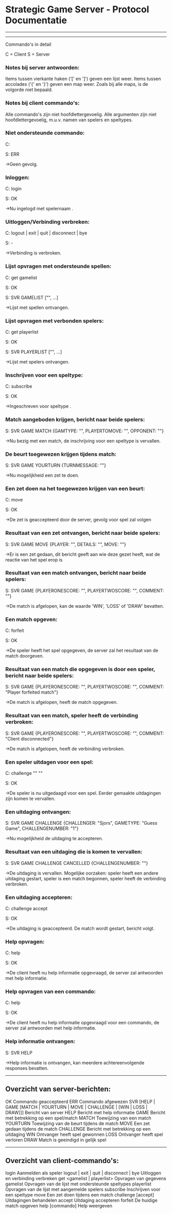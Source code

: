 # Strategic Game Server - Protocol Documentatie
---------------------------------------------


---------------------------------------------
Commando's in detail

C = Client
S = Server

### Notes bij server antwoorden:
Items tussen vierkante haken ('[' en ']') geven een lijst weer.
Items tussen accolades ('{' en '}') geven een map weer. Zoals bij alle maps, is de volgorde niet bepaald.

### Notes bij client commando's:
Alle commando's zijn niet hoofdlettergevoelig.
Alle argumenten zijn niet hoofdlettergevoelig, m.u.v. namen van spelers en speltypes.

### Niet ondersteunde commando:
C: <niet ondersteunde commando>

S: ERR <reden>

->Geen gevolg.

### Inloggen:
C: login <speler>

S: OK

->Nu ingelogd met spelernaam <speler>.

### Uitloggen/Verbinding verbreken:
C: logout | exit | quit | disconnect | bye

S: -

->Verbinding is verbroken.

### Lijst opvragen met ondersteunde spellen:
C: get gamelist

S: OK

S: SVR GAMELIST ["<speltype>", ...]

->Lijst met spellen ontvangen.

### Lijst opvragen met verbonden spelers:
C: get playerlist

S: OK

S: SVR PLAYERLIST ["<speler>", ...]

->Lijst met spelers ontvangen.

### Inschrijven voor een speltype:
C: subscribe <speltype>

S: OK

->Ingeschreven voor speltype <speltype>.

### Match aangeboden krijgen, bericht naar beide spelers:
S: SVR GAME MATCH {GAMTYPE: "<speltype>", PLAYERTOMOVE: "<naam speler1>", OPPONENT: "<naam tegenstander>"}

->Nu bezig met een match, de inschrijving voor een speltype is vervallen.

### De beurt toegewezen krijgen tijdens match:
S: SVR GAME YOURTURN {TURNMESSAGE: "<bericht voor deze beurt>"}

->Nu mogelijkheid een zet te doen.

### Een zet doen na het toegewezen krijgen van een beurt:
C: move <zet>

S: OK

->De zet is geaccepteerd door de server, gevolg voor spel zal volgen

### Resultaat van een zet ontvangen, bericht naar beide spelers:
S: SVR GAME MOVE {PLAYER: "<speler>", DETAILS: "<reactie spel op zet>", MOVE: "<zet>"}

->Er is een zet gedaan, dit bericht geeft aan wie deze gezet heeft, wat de reactie van het spel erop is

### Resultaat van een match ontvangen, bericht naar beide spelers:
S: SVR GAME <speler resultaat> {PLAYERONESCORE: "<score speler1>", PLAYERTWOSCORE: "<score speler2>", COMMENT: "<commentaar op resultaat>"}

->De match is afgelopen, <speler resultaat> kan de waarde 'WIN', 'LOSS' of 'DRAW' bevatten.

### Een match opgeven:
C: forfeit

S: OK

->De speler heeft het spel opgegeven, de server zal het resultaat van de match doorgeven.

### Resultaat van een match die opgegeven is door een speler, bericht naar beide spelers:
S: SVR GAME <speler resultaat> {PLAYERONESCORE: "<score speler1>", PLAYERTWOSCORE: "<score speler2>", COMMENT: "Player forfeited match"}

->De match is afgelopen, <speler> heeft de match opgegeven.

### Resultaat van een match, speler heeft de verbinding verbroken:
S: SVR GAME <speler resultaat> {PLAYERONESCORE: "<score speler1>", PLAYERTWOSCORE: "<score speler2>", COMMENT: "Client disconnected"}

->De match is afgelopen, <speler> heeft de verbinding verbroken.

### Een speler uitdagen voor een spel:
C: challenge "<speler>" "<speltype>"

S: OK

->De speler is nu uitgedaagd voor een spel. Eerder gemaakte uitdagingen zijn komen te vervallen.

### Een uitdaging ontvangen:
S: SVR GAME CHALLENGE {CHALLENGER: "Sjors", GAMETYPE: "Guess Game", CHALLENGENUMBER: "1"}

->Nu mogelijkheid de uitdaging te accepteren.

### Resultaat van een uitdaging die is komen te vervallen:
S: SVR GAME CHALLENGE CANCELLED {CHALLENGENUMBER: "<uitdaging nummer>"}

->De uitdaging is vervallen. Mogelijke oorzaken: speler heeft een andere uitdaging gestart, speler is een match begonnen, speler heeft de verbinding verbroken.

### Een uitdaging accepteren:
C: challenge accept <uitdaging nummer>

S: OK

->De uitdaging is geaccepteerd. De match wordt gestart, bericht volgt.

### Help opvragen:
C: help

S: OK

->De client heeft nu help informatie opgevraagd, de server zal antwoorden met help informatie.

### Help opvragen van een commando:
C: help <commando>

S: OK

->De client heeft nu help informatie opgevraagd voor een commando, de server zal antwoorden met help informatie.

### Help informatie ontvangen:
S: SVR HELP <help informatie>

->Help informatie is ontvangen, kan meerdere achtereenvolgende responses bevatten.


---------------------------------------------
## Overzicht van server-berichten:

OK			Commando geaccepteerd
ERR			Commando afgewezen
SVR [HELP | GAME [MATCH | YOURTURN | MOVE | CHALLENGE | [WIN | LOSS | DRAW]]]
			Bericht van server
	HELP		Bericht met help informatie
	GAME		Bericht met betrekking op een spel/match
	MATCH		Toewijzing van een match
	YOURTURN	Toewijzing van de beurt tijdens de match
	MOVE		Een zet gedaan tijdens de match
	CHALLENGE	Bericht met betrekking op een uitdaging
	WIN			Ontvanger heeft spel gewonnen
	LOSS		Ontvanger heeft spel verloren
	DRAW		Match is geeindigd in gelijk spel

---------------------------------------------
## Overzicht van client-commando's:

login				Aanmelden als speler
logout | exit | quit | disconnect | bye
					Uitloggen en verbinding verbreken
get <gamelist | playerlist>
					Opvragen van gegevens
	gamelist		Opvragen van de lijst met ondersteunde speltypes
	playerlist		Opvragen van de lijst met aangemelde spelers
subscribe			Inschrijven voor een speltype
move				Een zet doen tijdens een match
challenge [accept]	Uitdagingen behandelen
	accept			Uitdaging accepteren
forfeit				De huidige match opgeven
help [commando]		Help weergeven
